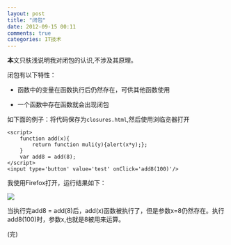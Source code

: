 ```yaml
---
layout: post
title: "闭包"
date: 2012-09-15 00:11
comments: true
categories: IT技术
---
```

**本**文只肤浅说明我对闭包的认识,不涉及其原理。

闭包有以下特性：

- 函数中的变量在函数执行后仍然存在，可供其他函数使用

- 一个函数中存在函数就会出现闭包

如下面的例子：将代码保存为`closures.html`,然后使用浏临览器打开

```
<script>
	function add(x){
  		return function muli(y){alert(x*y);};
	}
	var add8 = add(8);
</script>
<input type='button' value='test' onClick='add8(100)'/>
```

我使用Firefox打开，运行结果如下：

![](http://pic.yupoo.com/huwewa/CgFCm3Y6/jISOC.jpg)

当执行完add8 = add(8)后，add(x)函数被执行了，但是参数x=8仍然存在。执行add8(100)时，参数x,也就是8被用来运算。

(完)

